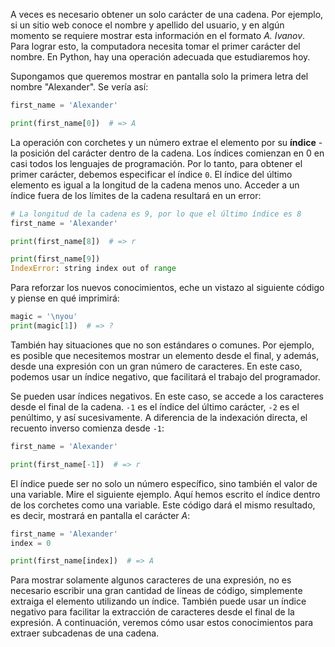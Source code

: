 
A veces es necesario obtener un solo carácter de una cadena. Por ejemplo, si un sitio web conoce el nombre y apellido del usuario, y en algún momento se requiere mostrar esta información en el formato *A. Ivanov*. Para lograr esto, la computadora necesita tomar el primer carácter del nombre. En Python, hay una operación adecuada que estudiaremos hoy.

Supongamos que queremos mostrar en pantalla solo la primera letra del nombre "Alexander". Se vería así:

```python
first_name = 'Alexander'

print(first_name[0])  # => A
```

La operación con corchetes y un número extrae el elemento por su **índice** - la posición del carácter dentro de la cadena. Los índices comienzan en 0 en casi todos los lenguajes de programación. Por lo tanto, para obtener el primer carácter, debemos especificar el índice `0`. El índice del último elemento es igual a la longitud de la cadena menos uno. Acceder a un índice fuera de los límites de la cadena resultará en un error:

```python
# La longitud de la cadena es 9, por lo que el último índice es 8
first_name = 'Alexander'

print(first_name[8])  # => r

print(first_name[9])
IndexError: string index out of range
```

Para reforzar los nuevos conocimientos, eche un vistazo al siguiente código y piense en qué imprimirá:

```python
magic = '\nyou'
print(magic[1])  # => ?
```

También hay situaciones que no son estándares o comunes. Por ejemplo, es posible que necesitemos mostrar un elemento desde el final, y además, desde una expresión con un gran número de caracteres. En este caso, podemos usar un índice negativo, que facilitará el trabajo del programador.

Se pueden usar índices negativos. En este caso, se accede a los caracteres desde el final de la cadena. `-1` es el índice del último carácter, `-2` es el penúltimo, y así sucesivamente. A diferencia de la indexación directa, el recuento inverso comienza desde `-1`:

```python
first_name = 'Alexander'

print(first_name[-1])  # => r
```

El índice puede ser no solo un número específico, sino también el valor de una variable. Mire el siguiente ejemplo. Aquí hemos escrito el índice dentro de los corchetes como una variable. Este código dará el mismo resultado, es decir, mostrará en pantalla el carácter *A*:

```python
first_name = 'Alexander'
index = 0

print(first_name[index])  # => A
```


Para mostrar solamente algunos caracteres de una expresión, no es necesario escribir una gran cantidad de líneas de código, simplemente extraiga el elemento utilizando un índice. También puede usar un índice negativo para facilitar la extracción de caracteres desde el final de la expresión. A continuación, veremos cómo usar estos conocimientos para extraer subcadenas de una cadena.
